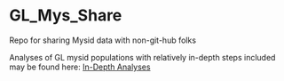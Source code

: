# GL_Mys_Share
Repo for sharing Mysid data with non-git-hub folks

Analyses of GL mysid populations with relatively in-depth steps included may be found here:
[In-Depth Analyses](GLNPO_Long_Term_2019.md)
